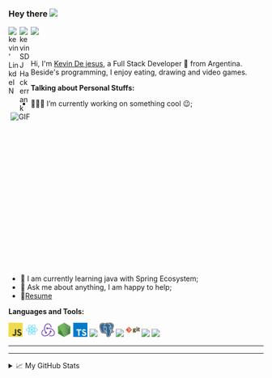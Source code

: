 ### Hey there <img src="https://media.giphy.com/media/hvRJCLFzcasrR4ia7z/giphy.gif" width="25px">
<a href="https://www.linkedin.com/in/kevinDejesus/">
  <img align="left" alt="kevin' LinkdeIN" width="22px" src="https://img.icons8.com/fluency/48/000000/linkedin-2.png" />
</a>
<a href="https://hackerrank.com/sebadjkevin/">
  <img align="left" alt="kevinSDJ Hackerrank" width="22px" src="https://img.icons8.com/external-tal-revivo-color-tal-revivo/24/000000/external-hackerrank-is-a-technology-company-that-focuses-on-competitive-programming-logo-color-tal-revivo.png" />
</a>

![](https://visitor-badge.glitch.me/badge?page_id=KevinSDJ.KevinSDJ)

<br />

Hi, I'm [Kevin De jesus](https://portfolio-next-kappa-seven.vercel.app), a Full Stack Developer 🚀 from Argentina. Beside's programming, I enjoy eating, drawing and video games.

  <img align="right" alt="GIF" src="https://github.com/abhisheknaiidu/abhisheknaiidu/blob/master/code.gif?raw=true" width="500" height="320" />
  
**Talking about Personal Stuffs:**

- 👨🏽‍💻 I’m currently working on something cool :wink:;
- 🌱 I am currently learning java with Spring Ecosystem; 
- 💬 Ask me about anything, I am happy to help;
- 📝[Resume](https://drive.google.com/file/d/1obgcQHcW0BZWfLSCiM8lkfolg5EN9Hck/view)

**Languages and Tools:**  

<code><img height="28" src="https://raw.githubusercontent.com/github/explore/80688e429a7d4ef2fca1e82350fe8e3517d3494d/topics/javascript/javascript.png"></code>
<code><img height="28" src="https://raw.githubusercontent.com/github/explore/80688e429a7d4ef2fca1e82350fe8e3517d3494d/topics/react/react.png"></code>
<code><img height="28" src="https://raw.githubusercontent.com/github/explore/5c058a388828bb5fde0bcafd4bc867b5bb3f26f3/topics/redux/redux.png"></code>
<code><img height="28" src="https://raw.githubusercontent.com/github/explore/80688e429a7d4ef2fca1e82350fe8e3517d3494d/topics/nodejs/nodejs.png"></code>
<code><img height="28" src="https://raw.githubusercontent.com/github/explore/80688e429a7d4ef2fca1e82350fe8e3517d3494d/topics/typescript/typescript.png"></code>
<code><img height='28' style='background:transparent;' src="https://img.icons8.com/fluency/48/000000/java-coffee-cup-logo.png"></code>
<code><img height="28" src="https://raw.githubusercontent.com/github/explore/80688e429a7d4ef2fca1e82350fe8e3517d3494d/topics/postgresql/postgresql.png"></code>
<code><img height="28" src="https://img.icons8.com/color/48/000000/spring-logo.png"></code>
<code><img height="28" src="https://raw.githubusercontent.com/github/explore/80688e429a7d4ef2fca1e82350fe8e3517d3494d/topics/git/git.png"></code>
<code><img height="28" src="https://img.icons8.com/fluency/48/000000/docker.png"></code>
<code><img height="28" src="https://img.icons8.com/color/48/000000/python--v1.png"></code>

***

***

<details>
<summary>📈 My GitHub Stats</summary>

<p align="center"> <img src="https://github-readme-stats.vercel.app/api?username=KevinSDJ&show_icons=true&theme=gotham" alt="KevinSDJ" />

</details>

